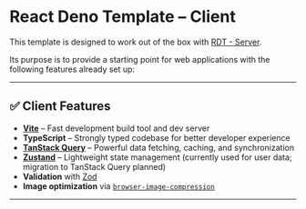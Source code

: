# React Deno Template – Client

This template is designed to work out of the box with [RDT - Server](https://github.com/Flyingfool95/RDT-server).

Its purpose is to provide a starting point for web applications with the following features already set up:

---

## ✅ Client Features

-   **[Vite](https://vitejs.dev/)** – Fast development build tool and dev server
-   **TypeScript** – Strongly typed codebase for better developer experience
-   **[TanStack Query](https://tanstack.com/query/latest)** – Powerful data fetching, caching, and synchronization
-   **[Zustand](https://github.com/pmndrs/zustand)** – Lightweight state management (currently used for user data; migration to TanStack Query planned)
-   **Validation** with [Zod](https://github.com/colinhacks/zod)
-   **Image optimization** via [`browser-image-compression`](https://www.npmjs.com/package/browser-image-compression)

---
